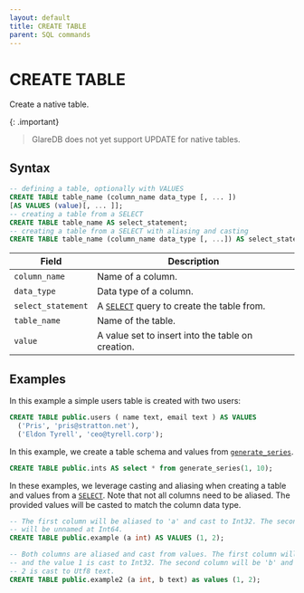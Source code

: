 ```yaml
---
layout: default
title: CREATE TABLE
parent: SQL commands
---
```


# CREATE TABLE

Create a native table.

{: .important}

> GlareDB does not yet support UPDATE for native tables.

## Syntax

```sql
-- defining a table, optionally with VALUES
CREATE TABLE table_name (column_name data_type [, ... ])
[AS VALUES (value)[, ... ]];
-- creating a table from a SELECT
CREATE TABLE table_name AS select_statement;
-- creating a table from a SELECT with aliasing and casting
CREATE TABLE table_name (column_name data_type [, ...]) AS select_statement;
```

| Field              | Description                                       |
| ------------------ | ------------------------------------------------- |
| `column_name`      | Name of a column.                                 |
| `data_type`        | Data type of a column.                            |
| `select_statement` | A [`SELECT`] query to create the table from.      |
| `table_name`       | Name of the table.                                |
| `value`            | A value set to insert into the table on creation. |

## Examples

In this example a simple users table is created with two users:

```sql
CREATE TABLE public.users ( name text, email text ) AS VALUES
  ('Pris', 'pris@stratton.net'),
  ('Eldon Tyrell', 'ceo@tyrell.corp');
```

In this example, we create a table schema and values from [`generate_series`].

```sql
CREATE TABLE public.ints AS select * from generate_series(1, 10);
```

In these examples, we leverage casting and aliasing when creating a table and
values from a [`SELECT`]. Note that not all columns need to be aliased. The
provided values will be casted to match the column data type.

```sql
-- The first column will be aliased to 'a' and cast to Int32. The second column
-- will be unnamed at Int64.
CREATE TABLE public.example (a int) AS VALUES (1, 2);

-- Both columns are aliased and cast from values. The first column will be 'a'
-- and the value 1 is cast to Int32. The second column will be 'b' and the value
-- 2 is cast to Utf8 text.
CREATE TABLE public.example2 (a int, b text) as values (1, 2);
```

[`SELECT`]: /glaredb/sql-commands/select/
[`generate_series`]: /glaredb/sq-functions/generate_series/
